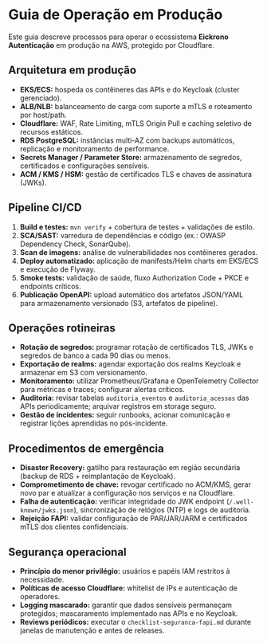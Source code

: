 # Guia de Operação em Produção

Este guia descreve processos para operar o ecossistema **Eickrono Autenticação** em produção na AWS, protegido por Cloudflare.

## Arquitetura em produção

- **EKS/ECS:** hospeda os contêineres das APIs e do Keycloak (cluster gerenciado).  
- **ALB/NLB:** balanceamento de carga com suporte a mTLS e roteamento por host/path.  
- **Cloudflare:** WAF, Rate Limiting, mTLS Origin Pull e caching seletivo de recursos estáticos.  
- **RDS PostgreSQL:** instâncias multi-AZ com backups automáticos, replicação e monitoramento de performance.  
- **Secrets Manager / Parameter Store:** armazenamento de segredos, certificados e configurações sensíveis.  
- **ACM / KMS / HSM:** gestão de certificados TLS e chaves de assinatura (JWKs).

## Pipeline CI/CD

1. **Build e testes:** `mvn verify` + cobertura de testes + validações de estilo.  
2. **SCA/SAST:** varredura de dependências e código (ex.: OWASP Dependency Check, SonarQube).  
3. **Scan de imagens:** análise de vulnerabilidades nos contêineres gerados.  
4. **Deploy automatizado:** aplicação de manifests/Helm charts em EKS/ECS e execução de Flyway.  
5. **Smoke tests:** validação de saúde, fluxo Authorization Code + PKCE e endpoints críticos.  
6. **Publicação OpenAPI:** upload automático dos artefatos JSON/YAML para armazenamento versionado (S3, artefatos de pipeline).

## Operações rotineiras

- **Rotação de segredos:** programar rotação de certificados TLS, JWKs e segredos de banco a cada 90 dias ou menos.  
- **Exportação de realms:** agendar exportação dos realms Keycloak e armazenar em S3 com versionamento.  
- **Monitoramento:** utilizar Prometheus/Grafana e OpenTelemetry Collector para métricas e traces; configurar alertas críticos.  
- **Auditoria:** revisar tabelas `auditoria_eventos` e `auditoria_acessos` das APIs periodicamente; arquivar registros em storage seguro.  
- **Gestão de incidentes:** seguir runbooks, acionar comunicação e registrar lições aprendidas no pós-incidente.

## Procedimentos de emergência

- **Disaster Recovery:** gatilho para restauração em região secundária (backup de RDS + reimplantação de Keycloak).  
- **Comprometimento de chave:** revogar certificado no ACM/KMS, gerar novo par e atualizar a configuração nos serviços e na Cloudflare.  
- **Falha de autenticação:** verificar integridade do JWK endpoint (`/.well-known/jwks.json`), sincronização de relógios (NTP) e logs de auditoria.  
- **Rejeição FAPI:** validar configuração de PAR/JAR/JARM e certificados mTLS dos clientes confidenciais.

## Segurança operacional

- **Princípio do menor privilégio:** usuários e papéis IAM restritos à necessidade.  
- **Políticas de acesso Cloudflare:** whitelist de IPs e autenticação de operadores.  
- **Logging mascarado:** garantir que dados sensíveis permaneçam protegidos; mascaramento implementado nas APIs e no Keycloak.  
- **Reviews periódicos:** executar o `checklist-seguranca-fapi.md` durante janelas de manutenção e antes de releases.

